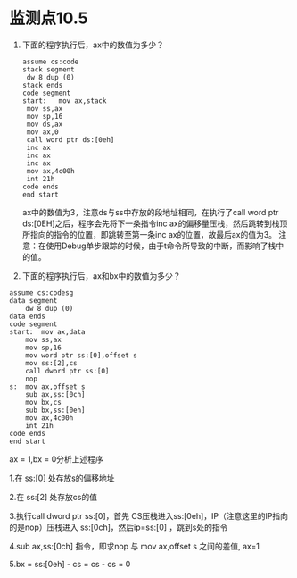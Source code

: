# 监测点10.5

1. 下面的程序执行后，ax中的数值为多少？

   ```
   assume cs:code
   stack segment
   	dw 8 dup (0)
   stack ends
   code segment
   start:	mov ax,stack
   	mov ss,ax
   	mov sp,16
   	mov ds,ax
   	mov ax,0
   	call word ptr ds:[0eh]
   	inc ax
   	inc ax
   	inc ax
   	mov ax,4c00h
   	int 21h
   code ends
   end start
   ```

   ax中的数值为3，注意ds与ss中存放的段地址相同，在执行了call word ptr ds:[0EH]之后，程序会先将下一条指令inc ax的偏移量压栈，然后跳转到栈顶所指向的指令的位置，即跳转至第一条inc ax的位置，故最后ax的值为3。
   注意：在使用Debug单步跟踪的时候，由于t命令所导致的中断，而影响了栈中的值。

2. 下面的程序执行后，ax和bx中的数值为多少？

```assembly
assume cs:codesg
data segment
	dw 8 dup (0)
data ends
code segment
start:	mov ax,data
	mov ss,ax
	mov sp,16
	mov word ptr ss:[0],offset s
	mov ss:[2],cs
	call dword ptr ss:[0]
	nop
s:	mov ax,offset s
	sub ax,ss:[0ch]     
   	mov bx,cs
	sub bx,ss:[0eh]
	mov ax,4c00h
	int 21h
code ends
end start
```

ax = 1,bx = 0分析上述程序

1.在 ss:[0] 处存放s的偏移地址

2.在 ss:[2] 处存放cs的值

3.执行call dword ptr ss:[0]，首先 CS压栈进入ss:[0eh]，IP（注意这里的IP指向的是nop）压栈进入 ss:[0ch]，然后ip=ss:[0] ，跳到s处的指令 

4.sub ax,ss:[0ch] 指令，即求nop 与 mov ax,offset s 之间的差值, ax=1

5.bx = ss:[0eh] - cs = cs - cs = 0



